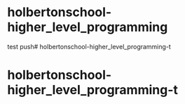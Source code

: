 # holbertonschool-higher_level_programming
test push# holbertonschool-higher_level_programming-t
# holbertonschool-higher_level_programming-t
